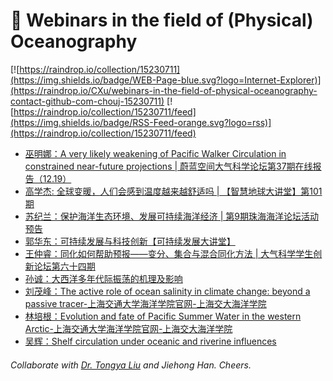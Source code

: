 # 🌊 Webinars in the field of (Physical) Oceanography

[![https://raindrop.io/collection/15230711](https://img.shields.io/badge/WEB-Page-blue.svg?logo=Internet-Explorer)](https://raindrop.io/CXu/webinars-in-the-field-of-physical-oceanography-contact-github-com-chouj-15230711) [![https://raindrop.io/collection/15230711/feed](https://img.shields.io/badge/RSS-Feed-orange.svg?logo=rss)](https://raindrop.io/collection/15230711/feed)

<!-- BLOG-POST-LIST:START -->
- [巫明娜：A very likely weakening of Pacific Walker Circulation in constrained near-future projections | 蔚蓝空间大气科学论坛第37期在线报告（12.19）](https://mp.weixin.qq.com/s/SBVVU0xIiqO00eXZa4o4sQ)
- [高学杰: 全球变暖，人们会感到温度越来越舒适吗 | 【智慧地球大讲堂】第101期](https://mp.weixin.qq.com/s/WogRK8zW2ZMvF3X0RiS0GA)
- [苏纪兰：保护海洋生态环境、发展可持续海洋经济 | 第9期珠海海洋论坛活动预告](https://mp.weixin.qq.com/s/V0rDQMo8FzkFnOCL-Q4JXQ)
- [郭华东：可持续发展与科技创新【可持续发展大讲堂】](https://mp.weixin.qq.com/s/hpQ6peGoSMkf1l-8NumZ2A)
- [王仲睿：同化如何帮助预报——变分、集合与混合同化方法 | 大气科学学生创新论坛第六十四期](https://mp.weixin.qq.com/s/NCNpj7Gjmzuk-5InM0kXaA)
- [孙诚：大西洋多年代际振荡的机理及影响](https://mp.weixin.qq.com/s/nM4U2UIM0R3U4JCC-Mfr4Q)
- [刘茂峰：The active role of ocean salinity in climate change: beyond a passive tracer-上海交通大学海洋学院官网-上海交大海洋学院](https://soo.sjtu.edu.cn/index_xsbg/5078.html)
- [林培根：Evolution and fate of Pacific Summer Water in the western Arctic-上海交通大学海洋学院官网-上海交大海洋学院](https://soo.sjtu.edu.cn/index_xsbg/5077.html)
- [吴辉：Shelf circulation under oceanic and riverine influences](https://mp.weixin.qq.com/s/KO1-LQDX-DlxGF7lHmONPQ)
<!-- BLOG-POST-LIST:END -->

###### Collaborate with [Dr. Tongya Liu](https://liutongya.github.io/) and Jiehong Han. Cheers.
